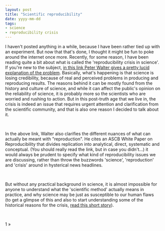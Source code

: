 ```yaml
---
layout: post
title: "Scientific reproducibility"
date: yyyy-mm-dd
tags: 
- science
- reproducibility crisis
---
```


<p>I haven't posted anything in a while, because I have been rather tied up with an experiment. But now that that's done, I thought
it might be fun to poke around the internet once more. Recently, for some reason, I have been reading quite a bit about what is called the
'reproducibility crisis in science'. If you're new to the subject, <a href="http://www.ascb.org/newsletter/2016-marchapril-newsletter/on-reproducibility-and-clocks/">in this link Peter Walter gives a pretty lucid explanation of the problem</a>. Basically, what's happening is that science is losing credibility, because of real and perceived problems in producing and reproducing results. The reasons behind it can be mostly found from the history and culture of science, and while it can affect the public's opinion on the reliability of science, it is probably more so the scientists who are worried and rushing to action. But in this post-truth age that we live in, the crisis is indeed an issue that requires urgent attention and clarification from the scientific community, and that is also one reason I decided to talk about it.</p>
<br>
<p>In the above link, Walter also clarifies the different nuances of what can actually be meant with "reproduction". He cites an ASCB White Paper on Reproducibility that divides replication into analytical, direct, systematic and conceptual. (You should really read the link, but in case you didn't...) it would always be prudent to specify what kind of reproducibility issues we are discussing, rather than throw the buzzwords 'science', 'reproduction' and 'crisis' around in hysterical news headlines. </p>
<br>
<p>But without any practical background in science, it is almost impossible for anyone to understand what the 'scientific method' actually means in practice, and why science may be just as susceptible to our human flaws (to get a glimpse of this and also to start understanding some of the historical reasons for the crisis, <a href="http://blogs.biomedcentral.com/on-biology/2017/02/22/science-journey-search-destination/?utm_campaign=BMC40646B&utm_medium=BMCemail&utm_source=Teradata">read this short story</a>).  </p>
<br>
<p>
<div class="numbering"><p>1 » </p></div>
<br>
